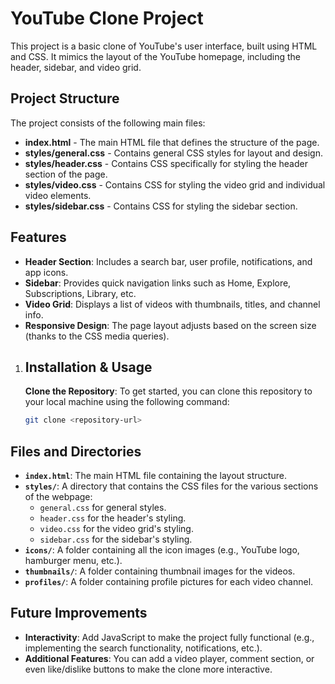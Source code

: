 # YouTube Clone Project

This project is a basic clone of YouTube's user interface, built using HTML and CSS. It mimics the layout of the YouTube homepage, including the header, sidebar, and video grid.

## Project Structure

The project consists of the following main files:

- **index.html** - The main HTML file that defines the structure of the page.
- **styles/general.css** - Contains general CSS styles for layout and design.
- **styles/header.css** - Contains CSS specifically for styling the header section of the page.
- **styles/video.css** - Contains CSS for styling the video grid and individual video elements.
- **styles/sidebar.css** - Contains CSS for styling the sidebar section.

## Features

- **Header Section**: Includes a search bar, user profile, notifications, and app icons.
- **Sidebar**: Provides quick navigation links such as Home, Explore, Subscriptions, Library, etc.
- **Video Grid**: Displays a list of videos with thumbnails, titles, and channel info.
- **Responsive Design**: The page layout adjusts based on the screen size (thanks to the CSS media queries).

1. ## Installation & Usage

   **Clone the Repository**:
   To get started, you can clone this repository to your local machine using the following command:
   ```bash
   git clone <repository-url>

## Files and Directories

- **`index.html`**: The main HTML file containing the layout structure.
- **`styles/`**: A directory that contains the CSS files for the various sections of the webpage:
  - `general.css` for general styles.
  - `header.css` for the header's styling.
  - `video.css` for the video grid's styling.
  - `sidebar.css` for the sidebar's styling.
- **`icons/`**: A folder containing all the icon images (e.g., YouTube logo, hamburger menu, etc.).
- **`thumbnails/`**: A folder containing thumbnail images for the videos.
- **`profiles/`**: A folder containing profile pictures for each video channel.

## Future Improvements

- **Interactivity**: Add JavaScript to make the project fully functional (e.g., implementing the search functionality, notifications, etc.).
- **Additional Features**: You can add a video player, comment section, or even like/dislike buttons to make the clone more interactive.


